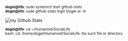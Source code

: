 <sub><b>dogel@life</b>: sudo systemctl start github-stats</sub><br>
<sub><b>dogel@life</b>: sudo github-stats login Dogel-ai -G</sub>

<img align="center" src="https://github-readme-stats.vercel.app/api?username=Dogel-ai&include_all_commits=true&count_private=true&show_icons=true&line_height=22&theme=nord&hide_border=true&border_radius=25&bg_color=2c333b" alt="my Github Stats"/>


<sub><b>dogel@life</b>: cd ~/Humanoid/SocialLife</sub><br>
<sub>bash: cd: /home/dogel/Humanoid/SocialLife: No such file or directory</sub>
